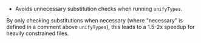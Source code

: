 * Avoids unnecessary substitution checks when running `unifyTypes`.

By only checking substitutions when necessary (where "necessary" is defined in a comment above `unifyTypes`), this leads to a 1.5-2x speedup for heavily constrained files.
